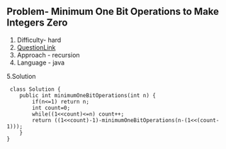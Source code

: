 ## Problem- Minimum One Bit Operations to Make Integers Zero
1. Difficulty- hard
2. [QuestionLink](https://leetcode.com/problems/minimum-one-bit-operations-to-make-integers-zero/description/)
3. Approach -  recursion
4. Language - java


5.Solution
 
     class Solution {
        public int minimumOneBitOperations(int n) {
            if(n<=1) return n;
            int count=0;
            while((1<<count)<=n) count++;
            return ((1<<count)-1)-minimumOneBitOperations(n-(1<<(count-1)));
        }
    }
